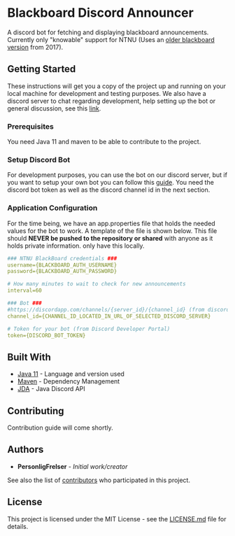 # Blackboard Discord Announcer

A discord bot for fetching and displaying blackboard announcements. Currently only "knowable" support for NTNU (Uses an [older blackboard version](https://innsida.ntnu.no/c/wiki/get_page_attachment?p_l_id=22780&nodeId=24647&title=Blackboard+-+Bruk+av+sandkasse&fileName=1_1_finne_frem.jpg) from 2017).

## Getting Started

These instructions will get you a copy of the project up and running on your local machine for development and testing purposes. We also have a discord server to chat regarding development, help setting up the bot or general discussion, see this [link](https://discord.gg/a2sZxHR).

### Prerequisites

You need Java 11 and maven to be able to contribute to the project.

### Setup Discord Bot

For development purposes, you can use the bot on our discord server, but if you want to setup your own bot you can follow this [guide](https://discordpy.readthedocs.io/en/latest/discord.html). You need the discord bot token as well as the discord channel id in the next section.

### Application Configuration

For the time being, we have an app.properties file that holds the needed values for the bot to work. A template of the file is shown below.
This file should **NEVER be pushed to the repository or shared** with anyone as it holds private information. only have this locally.
```yaml
### NTNU BlackBoard credentials ###
username={BLACKBOARD_AUTH_USERNAME}
password={BLACKBOARD_AUTH_PASSWORD}

# How many minutes to wait to check for new announcements
interval=60

### Bot ###
#https://discordapp.com/channels/{server_id}/{channel_id} (from discord web app)
channel_id={CHANNEL_ID_LOCATED_IN_URL_OF_SELECTED_DISCORD_SERVER}

# Token for your bot (from Discord Developer Portal)
token={DISCORD_BOT_TOKEN}
```

## Built With

* [Java 11](https://www.oracle.com/java/technologies/javase-jdk11-downloads.html) - Language and version used
* [Maven](https://maven.apache.org/) - Dependency Management
* [JDA](https://github.com/DV8FromTheWorld/JDA) - Java Discord API

## Contributing

Contribution guide will come shortly.

## Authors

* **PersonligFrelser** - *Initial work/creator*

See also the list of [contributors](https://github.com/PersonligFrelser/bb-discord-announcer/contributors) who participated in this project.

## License

This project is licensed under the MIT License - see the [LICENSE.md](LICENSE.md) file for details.
